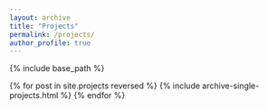 ```yaml
---
layout: archive
title: "Projects"
permalink: /projects/
author_profile: true
---
```


{% include base_path %}

{% for post in site.projects reversed %}
{% include archive-single-projects.html %}
{% endfor %}
